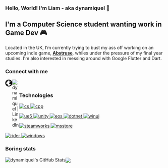 ### Hello, World! I'm Liam - aka dynamiquel 👋

## I'm a Computer Science student wanting work in Game Dev 🎮
Located in the UK, I’m currently trying to bust my ass off working on an upcoming indie game, [**Abstruse**](https://vixentail.com), whiles under the pressure of my final year studies.
I'm also interested in messing around with Google Flutter and Dart.


### Connect with me
[<img align="left" alt="liamhall.dev" width="22px" src="https://raw.githubusercontent.com/iconic/open-iconic/master/svg/globe.svg" />][website]
[<img align="left" alt="dynamiquel | LinkedIn" width="22px" src="https://simpleicons.org/icons/linkedin.svg"/>][linkedIn]

<br/>

### Technologies
<a href="#">

![cs](https://img.shields.io/badge/Language-C%23-%239e06cf?logo=C%20Sharp)
![cpp](https://img.shields.io/badge/Language-C%2B%2B-%234acaa8?logo=C%2B%2B)

![ue5](https://img.shields.io/badge/Engine-Unreal%20Engine-%239e06cf?logo=Unreal%20Engine)
![unity](https://img.shields.io/badge/Engine-Unity-%234acaa8?logo=Unity)
![eos](https://img.shields.io/badge/Lib-Epic%20Online%20Services-%234acaa8?logo=Epic%20Games)
![dotnet](https://img.shields.io/badge/Lib-.NET-%234acaa8?logo=.NET)
![winui](https://img.shields.io/badge/Lib-WinUI%203-%234acaa8?logo=Windows)

![steamworks](https://img.shields.io/badge/Publishing-Steamworks-%239e06cf?logo=Steam)
![msstore](https://img.shields.io/badge/Publishing-MS%20Store-%234acaa8?logo=Microsoft)


![rider](https://img.shields.io/badge/Editor-Rider-%239e06cf?logo=Rider)
![windows](https://img.shields.io/badge/Platform-Windows-%239e06cf?logo=Windows)

</a>


### Boring stats

<a href="#">

  <img align="left" alt="dynamiquel's GitHub Stats" src="https://github-readme-stats.vercel.app/api?username=dynamiquel&show_icons=true&hide_border=true&title_color=41DDB6&icon_color=9E06CF&count_private=true&bg_color=1d1f21&text_color=c9cacc&line_height=27" />
  
  <img align="center" src="https://github-readme-stats.vercel.app/api/top-langs/?username=dynamiquel&hide=shaderlab,hlsl,html,tex&hide_border=true&title_color=41DDB6&icon_color=9E06CF&count_private=true&bg_color=1d1f21&text_color=c9cacc&langs_count=3" />
  
</a>

[website]: https://liamhall.dev
[linkedIn]: https://www.linkedin.com/in/liamkohall/
[vsCode]: https://code.visualstudio.com/
[vs]: https://visualstudio.microsoft.com/vs/
[rider]: https://www.jetbrains.com/rider/
[cs]: https://docs.microsoft.com/en-us/dotnet/csharp/
[cpp]: http://www.cplusplus.com/
[dotNet]: https://dotnet.microsoft.com/
[unity]: https://unity.com/
[unrealEngine]: https://www.unrealengine.com/
[winUI]: https://docs.microsoft.com/en-us/windows/apps/winui/
[git]: https://git-scm.com/
